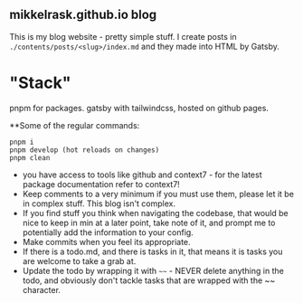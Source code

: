 ## mikkelrask.github.io blog
This is my blog website - pretty simple stuff.
I create posts in `./contents/posts/<slug>/index.md` and they made into HTML by Gatsby.

# "Stack"
pnpm for packages.
gatsby with tailwindcss, hosted on github pages.

**Some of the regular commands:
```
pnpm i
pnpm develop (hot reloads on changes)
pnpm clean
```

- you have access to tools like github and context7 - for the latest package documentation refer to context7!
- Keep comments to a very minimum if you must use them, please let it be in complex stuff. This blog isn't complex.
- If you find stuff you think when navigating the codebase, that would be nice to keep in min at a later point, take note of it, and prompt me to potentially add the information to your config.
- Make commits when you feel its appropriate. 
- If there is a todo.md, and there is tasks in it, that means it is tasks you are welcome to take a grab at. 
- Update the todo by wrapping it with `~~` - NEVER delete anything in the todo, and obviously don't tackle tasks that are wrapped with the ~~ character.
